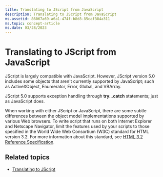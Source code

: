 ```yaml
---
title: Translating to JScript from JavaScript
description: Translating to JScript from JavaScript
ms.assetid: 86067a69-a6a1-474f-b8d8-85caf384a311
ms.topic: concept-article
ms.date: 03/28/2023
---
```


# Translating to JScript from JavaScript

JScript is largely compatible with JavaScript. However, JScript version 5.0 includes some objects that aren't currently supported by JavaScript; such as ActiveXObject, Enumerator, Error, Global, and VBArray.

JScript 5.0 supports exception handling through **try**...**catch** statements; just as JavaScript does.

When working with either JScript or JavaScript, there are some subtle differences between the object model implementations supported by various Web browsers. To write script that runs on both Internet Explorer and Netscape Navigator, limit the features used by your scripts to those specified in the World Wide Web Consortium (W3C) standard for HTML version 3.2. For more information about this standard, see [HTML 3.2 Reference Specification](https://www.w3.org/TR/REC-html32.html).

## Related topics

* [Translating to JScript](translating-to-jscript.md)
